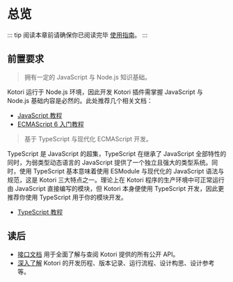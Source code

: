 # 总览

<!--
- 快速入门
  - [环境搭建](./start/environment.md)
  - [项目构建](/start/setup.md)
  - [模块发布](/start/publish.md)
- 基础设施
  - [事件订阅（Events）](./base/events.md)
  - [指令注册（Command）](./base/command.md)
  - [中间件（Middleware）](./base/middleware.md)
  - [正则匹配（Regexp）](./base/regexp.md)
  - [计划任务（schedule）](./base/schedule.md)
- 模块系统
  - [插件范式（Plugin）](./modules/plugin.md)
  - [上下文（Context）](./modules/context.md)
  - [动态检查（Schema）](./modules/schema.md)
  - [生命周期（Lifecycle）](./modules/lifecycle.md)
  - [依赖与服务（Service）](./modules/service.md)
- 适配器
  - [实现元素类（Elements）](./adapter/elements.md)
  - [实现接口类（Api）](./adapter/api.md)
  - [实现适配器类（Adapter）](./adapter/adapter.md)
  - [数据库服务（Database）](./adapter/database.md)
  - [自定义服务（Custom）](./adapter/custom.md)
- 扩展功能
  - [滤器（Filter）](./extend/filter.md)
  - [内部接口（Internal）](./extend/internal.md)
  - [数据库（Database）](./extend/database.md)
  - [国际化（i18n）](./extend/i18n.md)
  - [日志打印（Logger）](./extend/logger.md)
  - [工具函数（Tools）](./extend/tools.md)
 -->

::: tip
阅读本章前请确保你已阅读完毕 [使用指南](../guide/README.md)。
:::

## 前置要求

> 拥有一定的 JavaScript 与 Node.js 知识基础。

Kotori 运行于 Node.js 环境，因此开发 Kotori 插件需掌握 JavaScript 与 Node.js 基础内容是必然的。此处推荐几个相关文档：

- [JavaScript 教程](https://wangdoc.com/javascript)
- [ECMAScript 6 入门教程](https://es6.ruanyifeng.com/)

> 基于 TypeScript 与现代化 ECMAScript 开发。

TypeScript 是 JavaScript 的超集，TypeScript 在继承了 JavaScript 全部特性的同时，为弱类型动态语言的 JavaScript 提供了一个独立且强大的类型系统。同时，使用 TypeScript 基本意味着使用 ESModule 与现代化的 JavaScript 语法与规范，这是 Kotori 三大特点之一。理论上在 Kotori 程序的生产环境中可正常运行由 JavaScript 直接编写的模块，但 Kotori 本身便使用 TypeScript 开发，因此更推荐你使用 TypeScript 用于你的模块开发。

- [TypeScript 教程](https://wangdoc.com/typescript)

## 读后

- [接口文档](../api)
  用于全面了解与查阅 Kotori 提供的所有公开 API。
- [深入了解]()
  Kotori 的开发历程、版本记录、运行流程、设计构思、设计参考等。

